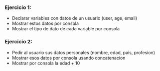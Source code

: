### Ejercicio 1:

- Declarar variables con datos de un usuario (user, age, email)
- Mostrar estos datos por consola
- Mostrar el tipo de dato de cada variable por consola

### Ejercicio 2:

- Pedir al usuario sus datos personales (nombre, edad, pais, profesion)
- Mostrar esos datos por consola usando concatenacion
- Mostrar por consola la edad + 10